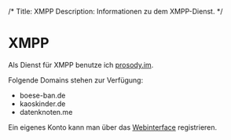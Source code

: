 /*
Title: XMPP
Description: Informationen zu dem XMPP-Dienst.
*/

# XMPP

Als Dienst für XMPP benutze ich [prosody.im](http://prosody.im).

Folgende Domains stehen zur Verfügung:

 - boese-ban.de
 - kaoskinder.de
 - datenknoten.me

Ein eigenes Konto kann man über das [Webinterface](https://datenknoten.me/registrieren/) registrieren.

